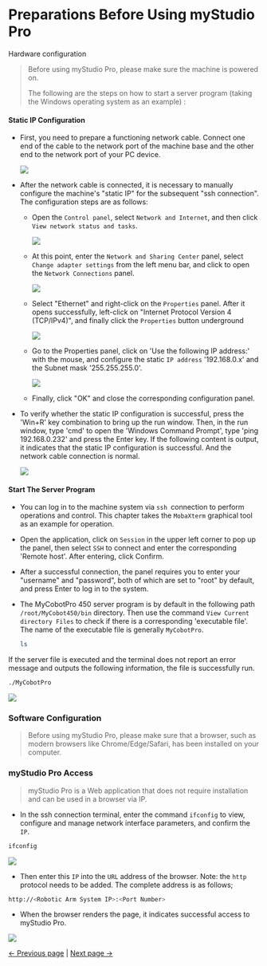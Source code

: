 # Preparations Before Using myStudio Pro

Hardware configuration

> Before using myStudio Pro, please make sure the machine is powered on.
>
> The following are the steps on how to start a server program (taking the Windows operating system as an example) :

#### Static IP Configuration

- First, you need to prepare a functioning network cable. Connect one end of the cable to the network port of the machine base and the other end to the network port of your PC device.
  
  <img src="../../resources/3-FunctionsAndApplications/5.myBlockly/preparations/link.png" />

- After the network cable is connected, it is necessary to manually configure the machine's "static IP" for the subsequent "ssh connection". The configuration steps are as follows:
  - Open the `Control panel`, select `Network and Internet`, and then click `View network status and tasks`.

    <img src="../../resources/3-FunctionsAndApplications/5.myBlockly/preparations/control.png" />
    
  - At this point, enter the `Network and Sharing Center` panel, select `Change adapter settings` from the left menu bar, and click to open the `Network Connections` panel.

    <img src="../../resources/3-FunctionsAndApplications/5.myBlockly/preparations/internet.png" />

  - Select "Ethernet" and right-click on the `Properties` panel. After it opens successfully, left-click on "Internet Protocol Version 4 (TCP/IPv4)", and finally click the `Properties` button underground

    <img src="../../resources/3-FunctionsAndApplications/5.myBlockly/preparations/internet1.png" />

  - Go to the Properties panel, click on 'Use the following IP address:' with the mouse, and configure the static `IP address` '192.168.0.x' and the Subnet mask '255.255.255.0'.

      <img src="../../resources/3-FunctionsAndApplications/5.myBlockly/preparations/internet2.png" />

   - Finally, click "OK" and close the corresponding configuration panel.

- To verify whether the static IP configuration is successful, press the 'Win+R' key combination to bring up the run window. Then, in the run window, type 'cmd' to open the 'Windows Command Prompt', type 'ping 192.168.0.232' and press the Enter key. If the following content is output, it indicates that the static IP configuration is successful. And the network cable connection is normal.

  <img src="../../resources/3-FunctionsAndApplications/5.myBlockly/preparations/ping.png" />

#### Start The Server Program

- You can log in to the machine system via `ssh `connection to perform operations and control. This chapter takes the `MobaXterm` graphical tool as an example for operation.

- Open the application, click on `Session` in the upper left corner to pop up the panel, then select `SSH` to connect and enter the corresponding 'Remote host'. After entering, click Confirm.

- After a successful connection, the panel requires you to enter your "username" and "password", both of which are set to "root" by default, and press Enter to log in to the system.

- The MyCobotPro 450 server program is by default in the following path `/root/MyCobot450/bin` directory. Then use the command `View Current directory Files` to check if there is a corresponding 'executable file'. The name of the executable file is generally `MyCobotPro`.

   ```bash
   ls
   ```

If the server file is executed and the terminal does not report an error message and outputs the following information, the file is successfully run.

```bash
./MyCobotPro
```

<img src="../../resources/3-FunctionsAndApplications/5.myBlockly/preparations/mycobotpro.png" />


### Software Configuration

> Before using myStudio Pro, please make sure that a browser, such as modern browsers like Chrome/Edge/Safari, has been installed on your computer.

### myStudio Pro Access

> myStudio Pro is a Web application that does not require installation and can be used in a browser via IP.

- In the ssh connection terminal, enter the command `ifconfig` to view, configure and manage network interface parameters, and confirm the `IP`.
  
```bash
ifconfig
```
<img src="../../resources/3-FunctionsAndApplications/5.myBlockly/preparations/ifconfig.png" />

- Then enter this `IP` into the `URL` address of the browser. Note: the `http` protocol needs to be added. The complete address is as follows;

```bash
http://<Robotic Arm System IP>:<Port Number>
```

- When the browser renders the page, it indicates successful access to myStudio Pro.

<img src="../../resources/3-FunctionsAndApplications/5.myBlockly/home/home.png" />


[← Previous page](./README.md) | [Next page →](./5.2-install_uninstall.md)